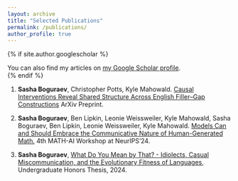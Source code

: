```yaml
---
layout: archive
title: "Selected Publications"
permalink: /publications/
author_profile: true
---
```


{% if site.author.googlescholar %}
  <div class="wordwrap">You can also find my articles on <a href="{{site.author.googlescholar}}">my Google Scholar profile</a>.</div>
{% endif %}

1. __Sasha Boguraev__, Christopher Potts, Kyle Mahowald. [Causal Interventions Reveal Shared Structure Across English Filler–Gap Constructions](https://SashaBoguraev.github.io/files/2505.16002v1.pdf) ArXiv Preprint.

1. __Sasha Boguraev__, Ben Lipkin, Leonie Weissweiler, Kyle Mahowald, Sasha Boguraev, Ben Lipkin, Leonie Weissweiler, Kyle Mahowald. [Models Can and Should Embrace the Communicative Nature of Human-Generated Math.](https://SashaBoguraev.github.io/files/Math_and_AI_Position___Sasha__Ben__Kyle.pdf) 4th MATH-AI Workshop at NeurIPS’24.

2. __Sasha Boguraev__, [What Do You Mean by That? - Idiolects, Casual Miscommunication, and the Evolutionary Fitness of Languages](https://SashaBoguraev.github.io/files/BoguraevHonorsThesis.pdf), Undergraduate Honors Thesis, 2024.
